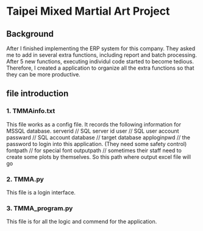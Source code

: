 # Taipei Mixed Martial Art Project

## Background
After I finished implementing the ERP system for this company. They asked me to add in several extra functions, including report and batch processing. 
After 5 new functions, executing individul code started to become tedious. 
Therefore, I created a application to organize all the extra functions so that they can be more productive.


## file introduction
### 1. TMMAinfo.txt
This file works as a config file. It records the following information for MSSQL database.
serverid         // SQL server id
user             // SQL user account
passward         // SQL account
database         // target database
apploginpwd      // the password to login into this application. (They need some safety control)
fontpath         // for special font
outputpath       // sometimes their staff need to create some plots by themselves. So this path where output excel file will go

### 2. TMMA.py
This file is a login interface.


### 3. TMMA_program.py
This file is for all the logic and commend for the application.



